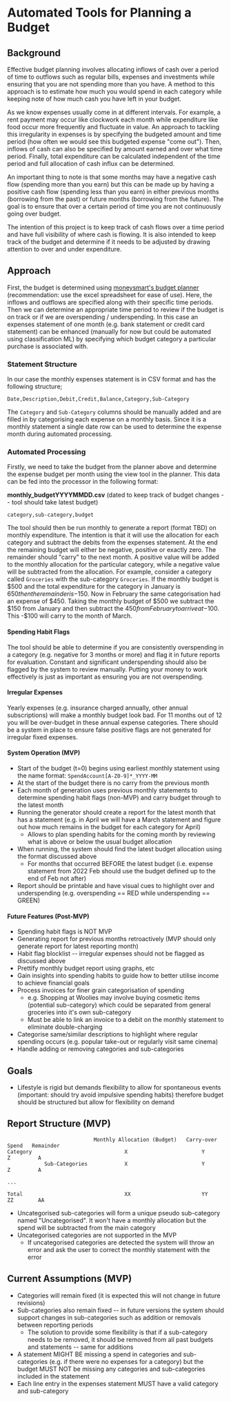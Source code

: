 # Automated Tools for Planning a Budget

## Background

Effective budget planning involves allocating inflows of cash over a period of time to outflows such as regular bills, expenses and investments while ensuring that you are not spending more than you have. A method to this approach is to estimate how much you would spend in each category while keeping note of how much cash you have left in your budget.

As we know expenses usually come in at different intervals. For example, a rent payment may occur like clockwork each month while expenditure like food occur more frequently and fluctuate in value. An approach to tackling this irregularity in expenses is by specifying the budgeted amount and time period (how often we would see this budgeted expense "come out"). Then, inflows of cash can also be specified by amount earned and over what time period. Finally, total expenditure can be calculated independent of the time period and full allocation of cash influx can be determined.

An important thing to note is that some months may have a negative cash flow (spending more than you earn) but this can be made up by having a positive cash flow (spending less than you earn) in either previous months (borrowing from the past) or future months (borrowing from the future). The goal is to ensure that over a certain period of time you are not continuously going over budget.

The intention of this project is to keep track of cash flows over a time period and have full visibility of where cash is flowing. It is also intended to keep track of the budget and determine if it needs to be adjusted by drawing attention to over and under expenditure.

## Approach

First, the budget is determined using [moneysmart's budget planner](https://moneysmart.gov.au/budgeting/budget-planner) (recommendation: use the excel spreadsheet for ease of use). Here, the inflows and outflows are specified along with their specific time periods. Then we can determine an appropriate time period to review if the budget is on track or if we are overspending / underspending. In this case an expenses statement of one month (e.g. bank statement or credit card statement) can be enhanced (manually for now but could be automated using classification ML) by specifying which budget category a particular purchase is associated with.

### Statement Structure

In our case the monthly expenses statement is in CSV format and has the following structure;

```csv
Date,Description,Debit,Credit,Balance,Category,Sub-Category
```

The `Category` and `Sub-Category` columns should be manually added and are filled in by categorising each expense on a monthly basis. Since it is a monthly statement a single date row can be used to determine the expense month during automated processing.

### Automated Processing

Firstly, we need to take the budget from the planner above and determine the expense budget per month using the view tool in the planner. This data can be fed into the processor in the following format:

**monthly_budgetYYYYMMDD.csv** (dated to keep track of budget changes -- tool should take latest budget)

```csv
category,sub-category,budget
```

The tool should then be run monthly to generate a report (format TBD) on monthly expenditure. The intention is that it will use the allocation for each category and subtract the debits from the expenses statement. At the end the remaining budget will either be negative, positive or exactly zero. The remainder should "carry" to the next month. A positive value will be added to the monthly allocation for the particular category, while a negative value will be subtracted from the allocation. For example, consider a category called `Groceries` with the sub-category `Groceries`. If the monthly budget is $500 and the total expenditure for the category in January is $650 then the remainder is -$150. Now in February the same categorisation had an expense of $450. Taking the monthly budget of $500 we subtract the $150 from January and then subtract the $450 from February to arrive at -$100. This -$100 will carry to the month of March.

#### Spending Habit Flags

The tool should be able to determine if you are consistently overspending in a category (e.g. negative for 3 months or more) and flag it in future reports for evaluation. Constant and significant underspending should also be flagged by the system to review manually. Putting your money to work effectively is just as important as ensuring you are not overspending.

#### Irregular Expenses

Yearly expenses (e.g. insurance charged annually, other annual subscriptions) will make a monthly budget look bad. For 11 months out of 12 you will be over-budget in these annual expense categories. There should be a system in place to ensure false positive flags are not generated for irregular fixed expenses.

#### System Operation (MVP)

- Start of the budget (t=0) begins using earliest monthly statement using the name format: `SpendAccount[A-Z0-9]*_YYYY-MM`
- At the start of the budget there is no carry from the previous month
- Each month of generation uses previous monthly statements to determine spending habit flags (non-MVP) and carry budget through to the latest month
- Running the generator should create a report for the latest month that has a statement (e.g. in April we will have a March statement and figure out how much remains in the budget for each category for April)
  - Allows to plan spending habits for the coming month by reviewing what is above or below the usual budget allocation
- When running, the system should find the latest budget allocation using the format discussed above
  - For months that occurred BEFORE the latest budget (i.e. expense statement from 2022 Feb should use the budget defined up to the end of Feb not after)
- Report should be printable and have visual cues to highlight over and underspending (e.g. overspending == RED while underspending == GREEN)

#### Future Features (Post-MVP)

- Spending habit flags is NOT MVP
- Generating report for previous months retroactively (MVP should only generate report for latest reporting month)
- Habit flag blocklist -- irregular expenses should not be flagged as discussed above
- Prettify monthly budget report using graphs, etc
- Gain insights into spending habits to guide how to better utilise income to achieve financial goals
- Process invoices for finer grain categorisation of spending
  - e.g. Shopping at Woolies may involve buying cosmetic items (potential sub-category) which could be separated from general groceries into it's own sub-category
  - Must be able to link an invoice to a debit on the monthly statement to eliminate double-charging
- Categorise same/similar descriptions to highlight where regular spending occurs (e.g. popular take-out or regularly visit same cinema)
- Handle adding or removing categories and sub-categories

## Goals

- Lifestyle is rigid but demands flexibility to allow for spontaneous events (important: should try avoid impulsive spending habits) therefore budget should be structured but allow for flexibility on demand

## Report Structure (MVP)

```raw
                            Monthly Allocation (Budget)   Carry-over    Spend   Remainder
Category                              X                        Y          Z         A
            Sub-Categories            X                        Y          Z         A

...

Total                                 XX                       YY         ZZ        AA
```

- Uncategorised sub-categories will form a unique pseudo sub-category named "Uncategorised". It won't have a monthly allocation but the spend will be subtracted from the main category
- Uncategorised categories are not supported in the MVP
  - If uncategorised categories are detected the system will throw an error and ask the user to correct the monthly statement with the error

## Current Assumptions (MVP)

- Categories will remain fixed (it is expected this will not change in future revisions)
- Sub-categories also remain fixed -- in future versions the system should support changes in sub-categories such as addition or removals between reporting periods
  - The solution to provide some flexibility is that if a sub-category needs to be removed, it should be removed from all past budgets and statements -- same for additions
- A statement MIGHT BE missing a spend in categories and sub-categories (e.g. if there were no expenses for a category) but the budget MUST NOT be missing any categories and sub-categories included in the statement
- Each line entry in the expenses statement MUST have a valid category and sub-category
